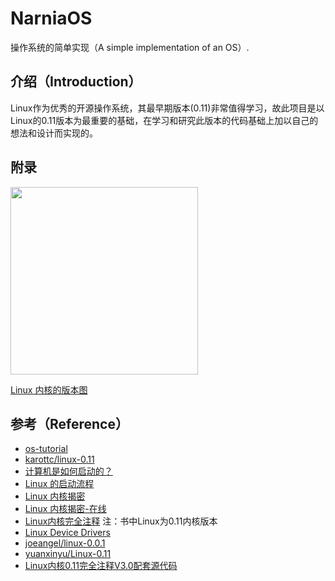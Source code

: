 # NarniaOS
操作系统的简单实现（A simple implementation of an OS）.

## 介绍（Introduction）
Linux作为优秀的开源操作系统，其最早期版本(0.11)非常值得学习，故此项目是以Linux的0.11版本为最重要的基础，在学习和研究此版本的代码基础上加以自己的想法和设计而实现的。

## 附录

<img height="300px" src="https://github.com/Lvsi-China/NarniaOS/raw/master/extra/images/Linux-kernel-version.png">

[Linux 内核的版本图](https://zh.wikipedia.org/wiki/Linux%E5%86%85%E6%A0%B8#%E7%89%88%E6%9C%AC%E5%88%97%E8%A1%A8)

## 参考（Reference）
* [os-tutorial](https://github.com/cfenollosa/os-tutorial)
* [karottc/linux-0.11](https://github.com/karottc/linux-0.11)
* [计算机是如何启动的？](http://www.ruanyifeng.com/blog/2013/02/booting.html)
* [Linux 的启动流程](http://www.ruanyifeng.com/blog/2013/08/linux_boot_process.html)
* [Linux 内核揭密](https://github.com/MintCN/linux-insides-zh)
* [Linux 内核揭密-在线](https://xinqiu.gitbooks.io/linux-insides-cn/content/)
* [Linux内核完全注释](https://book.douban.com/subject/1231236/) 注：书中Linux为0.11内核版本
* [Linux Device Drivers](https://www.xml.com/ldd/chapter/book/)
* [joeangel/linux-0.0.1](https://github.com/joeangel/linux-0.0.1)
* [yuanxinyu/Linux-0.11](https://github.com/yuanxinyu/Linux-0.11)
* [Linux内核0.11完全注释V3.0配套源代码](https://github.com/loveveryday/linux0.11)